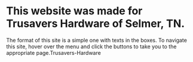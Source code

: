 # This website was made for Trusavers Hardware of Selmer, TN.
The format of this site is a simple one with texts in the boxes.
To navigate this site, hover over the menu and click the buttons to take
you to the appropriate page.Trusavers-Hardware
